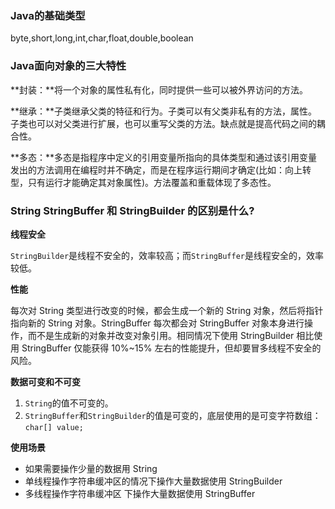 ### **Java的基础类型**

byte,short,long,int,char,float,double,boolean

### **Java面向对象的三大特性**

**封装：**将一个对象的属性私有化，同时提供一些可以被外界访问的方法。

**继承：**子类继承父类的特征和行为。子类可以有父类非私有的方法，属性。子类也可以对父类进行扩展，也可以重写父类的方法。缺点就是提高代码之间的耦合性。

**多态：**多态是指程序中定义的引用变量所指向的具体类型和通过该引用变量发出的方法调用在编程时并不确定，而是在程序运行期间才确定(比如：向上转型，只有运行才能确定其对象属性)。方法覆盖和重载体现了多态性。

### **String StringBuffer 和 StringBuilder 的区别是什么?**

**线程安全**

`StringBuilder`是线程不安全的，效率较高；而`StringBuffer`是线程安全的，效率较低。

**性能**

每次对 String 类型进行改变的时候，都会生成一个新的 String 对象，然后将指针指向新的 String 对象。StringBuffer 每次都会对 StringBuffer 对象本身进行操作，而不是生成新的对象并改变对象引用。相同情况下使用 StringBuilder 相比使用 StringBuffer 仅能获得 10%~15% 左右的性能提升，但却要冒多线程不安全的风险。

**数据可变和不可变**

1. `String`的值不可变的。
2. `StringBuffer`和`StringBuilder`的值是可变的，底层使用的是可变字符数组：`char[] value;`

**使用场景**

- 如果需要操作少量的数据用 String
- 单线程操作字符串缓冲区的情况下操作大量数据使用 StringBuilder
- 多线程操作字符串缓冲区 下操作大量数据使用 StringBuffer

